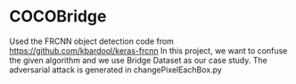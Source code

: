 # COCOBridge
Used the FRCNN object detection code from https://github.com/kbardool/keras-frcnn
In this project, we want to confuse the given algorithm and we use Bridge Dataset as our case study.
The adversarial attack is generated in changePixelEachBox.py


